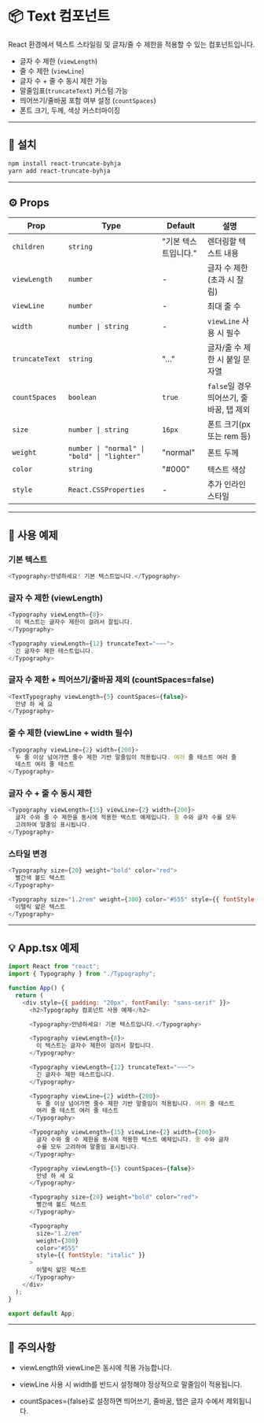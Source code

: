 # 📦 Text 컴포넌트

React 환경에서 텍스트 스타일링 및 글자/줄 수 제한을 적용할 수 있는 컴포넌트입니다.

- 글자 수 제한 (`viewLength`)
- 줄 수 제한 (`viewLine`)
- 글자 수 + 줄 수 동시 제한 가능
- 말줄임표(`truncateText`) 커스텀 가능
- 띄어쓰기/줄바꿈 포함 여부 설정 (`countSpaces`)
- 폰트 크기, 두께, 색상 커스터마이징

---

## 🚀 설치

```bash
npm install react-truncate-byhja
yarn add react-truncate-byhja
```

---

## ⚙️ Props

| Prop           | Type                                        | Default              | 설명                                     |
| -------------- | ------------------------------------------- | -------------------- | ---------------------------------------- |
| `children`     | `string`                                    | "기본 텍스트입니다." | 렌더링할 텍스트 내용                     |
| `viewLength`   | `number`                                    | -                    | 글자 수 제한 (초과 시 잘림)              |
| `viewLine`     | `number`                                    | -                    | 최대 줄 수                               |
| `width`        | `number \| string`                          | -                    | `viewLine` 사용 시 필수                  |
| `truncateText` | `string`                                    | "…"                  | 글자/줄 수 제한 시 붙일 문자열           |
| `countSpaces`  | `boolean`                                   | `true`               | `false`일 경우 띄어쓰기, 줄바꿈, 탭 제외 |
| `size`         | `number \| string`                          | `16px`               | 폰트 크기(px 또는 rem 등)                |
| `weight`       | `number \| "normal" \| "bold" \| "lighter"` | "normal"             | 폰트 두께                                |
| `color`        | `string`                                    | "#000"               | 텍스트 색상                              |
| `style`        | `React.CSSProperties`                       | -                    | 추가 인라인 스타일                       |

---

## 📝 사용 예제

### 기본 텍스트

```javascript
<Typography>안녕하세요! 기본 텍스트입니다.</Typography>
```

### 글자 수 제한 (viewLength)

```javascript
<Typography viewLength={8}>
  이 텍스트는 글자수 제한이 걸려서 잘립니다.
</Typography>

<Typography viewLength={12} truncateText="~~~">
  긴 글자수 제한 테스트입니다.
</Typography>
```

### 글자 수 제한 + 띄어쓰기/줄바꿈 제외 (countSpaces=false)

```javascript
<TextTypography viewLength={5} countSpaces={false}>
  안녕 하 세 요
</Typography>
```

### 줄 수 제한 (viewLine + width 필수)

```javascript
<Typography viewLine={2} width={200}>
  두 줄 이상 넘어가면 줄수 제한 기반 말줄임이 적용됩니다. 여러 줄 테스트 여러 줄
  테스트 여러 줄 테스트
</Typography>
```

### 글자 수 + 줄 수 동시 제한

```javascript
<Typography viewLength={15} viewLine={2} width={200}>
  글자 수와 줄 수 제한을 동시에 적용한 텍스트 예제입니다. 줄 수와 글자 수를 모두
  고려하여 말줄임 표시됩니다.
</Typography>
```

### 스타일 변경

```javascript
<Typography size={20} weight="bold" color="red">
  빨간색 볼드 텍스트
</Typography>

<Typography size="1.2rem" weight={300} color="#555" style={{ fontStyle: "italic" }}>
  이탤릭 얇은 텍스트
</Typography>
```

---

## 💡 App.tsx 예제

```javascript
import React from "react";
import { Typography } from "./Typography";

function App() {
  return (
    <div style={{ padding: "20px", fontFamily: "sans-serif" }}>
      <h2>Typography 컴포넌트 사용 예제</h2>

      <Typography>안녕하세요! 기본 텍스트입니다.</Typography>

      <Typography viewLength={8}>
        이 텍스트는 글자수 제한이 걸려서 잘립니다.
      </Typography>

      <Typography viewLength={12} truncateText="~~~">
        긴 글자수 제한 테스트입니다.
      </Typography>

      <Typography viewLine={2} width={200}>
        두 줄 이상 넘어가면 줄수 제한 기반 말줄임이 적용됩니다. 여러 줄 테스트
        여러 줄 테스트 여러 줄 테스트
      </Typography>

      <Typography viewLength={15} viewLine={2} width={200}>
        글자 수와 줄 수 제한을 동시에 적용한 텍스트 예제입니다. 줄 수와 글자
        수를 모두 고려하여 말줄임 표시됩니다.
      </Typography>

      <Typography viewLength={5} countSpaces={false}>
        안녕 하 세 요
      </Typography>

      <Typography size={20} weight="bold" color="red">
        빨간색 볼드 텍스트
      </Typography>

      <Typography
        size="1.2rem"
        weight={300}
        color="#555"
        style={{ fontStyle: "italic" }}
      >
        이탤릭 얇은 텍스트
      </Typography>
    </div>
  );
}

export default App;
```

---

## 📌 주의사항

- viewLength와 viewLine은 동시에 적용 가능합니다.

- viewLine 사용 시 width를 반드시 설정해야 정상적으로 말줄임이 적용됩니다.

- countSpaces={false}로 설정하면 띄어쓰기, 줄바꿈, 탭은 글자 수에서 제외됩니다.
